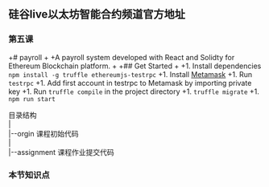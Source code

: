 ## 硅谷live以太坊智能合约频道官方地址

### 第五课
+# payroll
 +
 +A payroll system developed with React and Solidty for Ethereum Blockchain platform. 
 +
 +## Get Started
 +
 +1. Install dependencies `npm install -g truffle ethereumjs-testrpc`
 +1. Install [Metamask](https://metamask.io/)
 +1. Run `testrpc`
 +1. Add first account in testrpc to Metamask by importing private key
 +1. Run `truffle compile` in the project directory
 +1. `truffle migrate`
 +1. `npm run start`




目录结构
  <br/>|
  <br/>|--orgin 课程初始代码
  <br/>|
  <br/>|--assignment 课程作业提交代码
<br/> 

### 本节知识点

